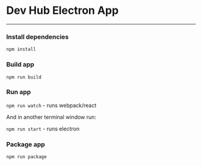 # Dev Hub Electron App
---------

### Install dependencies

`npm install`

### Build app

`npm run build`

### Run app

`npm run watch` - runs webpack/react

And in another terminal window run:

`npm run start` - runs electron

### Package app

`npm run package`
